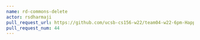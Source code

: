 ```yaml
---
name: rd-commons-delete
actor: rsdharmaji
pull_request_url: https://github.com/ucsb-cs156-w22/team04-w22-6pm-HappyCows/pull/44
pull_request_num: 44
---
```

